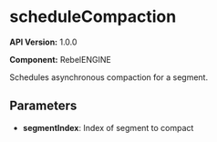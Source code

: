 # scheduleCompaction

**API Version:** 1.0.0

**Component:** RebelENGINE

Schedules asynchronous compaction for a segment.

## Parameters

- **segmentIndex**: Index of segment to compact

